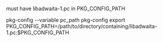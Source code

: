 must have libadwaita-1.pc in PKG_CONFIG_PATH

pkg-config --variable pc_path pkg-config
export PKG_CONFIG_PATH=/path/to/directory/containing/libadwaita-1.pc:$PKG_CONFIG_PATH